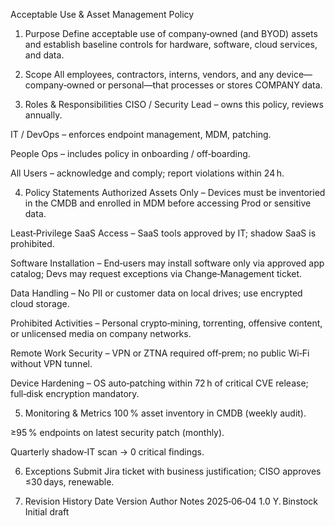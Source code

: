 Acceptable Use & Asset Management Policy
1. Purpose
Define acceptable use of company‑owned (and BYOD) assets and establish baseline controls for hardware, software, cloud services, and data.

2. Scope
All employees, contractors, interns, vendors, and any device—company‑owned or personal—that processes or stores COMPANY data.

3. Roles & Responsibilities
CISO / Security Lead – owns this policy, reviews annually.

IT / DevOps – enforces endpoint management, MDM, patching.

People Ops – includes policy in onboarding / off‑boarding.

All Users – acknowledge and comply; report violations within 24 h.

4. Policy Statements
Authorized Assets Only – Devices must be inventoried in the CMDB and enrolled in MDM before accessing Prod or sensitive data.

Least‑Privilege SaaS Access – SaaS tools approved by IT; shadow SaaS is prohibited.

Software Installation – End‑users may install software only via approved app catalog; Devs may request exceptions via Change‑Management ticket.

Data Handling – No PII or customer data on local drives; use encrypted cloud storage.

Prohibited Activities – Personal crypto‑mining, torrenting, offensive content, or unlicensed media on company networks.

Remote Work Security – VPN or ZTNA required off‑prem; no public Wi‑Fi without VPN tunnel.

Device Hardening – OS auto‑patching within 72 h of critical CVE release; full‑disk encryption mandatory.

5. Monitoring & Metrics
100 % asset inventory in CMDB (weekly audit).

≥95 % endpoints on latest security patch (monthly).

Quarterly shadow‑IT scan → 0 critical findings.

6. Exceptions
Submit Jira ticket with business justification; CISO approves ≤30 days, renewable.

7. Revision History
Date	Version	Author	Notes
2025‑06‑04	1.0	Y. Binstock	Initial draft
